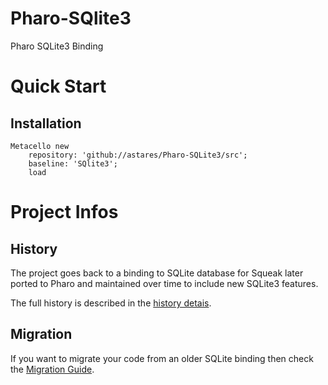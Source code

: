 # Pharo-SQlite3

Pharo SQLite3 Binding 

# Quick Start 

## Installation

```Smalltalk
Metacello new 
	repository: 'github://astares/Pharo-SQLite3/src';
	baseline: 'SQlite3';
	load
```

# Project Infos

## History

The project goes back to a binding to SQLite database for Squeak later ported to Pharo and
maintained over time to include new SQLite3 features.

The full history is described in the [history detais](doc/history.md).


## Migration

If you want to migrate your code from an older SQLite binding then check the [Migration Guide](doc/migrate.md).